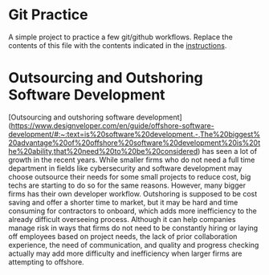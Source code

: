 # Git Practice
A simple project to practice a few git/github workflows.  Replace the contents of this file with the contents indicated in the [instructions](./instructions.md).

# Outsourcing and Outshoring Software Development
[Outsourcing and outshoring software development] (https://www.designveloper.com/en/guide/offshore-software-development/#:~:text=is%20software%20development.-,The%20biggest%20advantage%20of%20offshore%20software%20development%20is%20the%20ability,that%20need%20to%20be%20considered) has seen a lot of growth in the recent years. While smaller firms who do not need a full time department in fields like cybersecurity and software development may choose outsource their needs for some small projects to reduce cost, big techs are starting to do so for the same reasons. However, many bigger firms has their own developer workflow. Outshoring is supposed to be cost saving and offer a shorter time to market, but it may be hard and time consuming for contractors to onboard, which adds more inefficiency to the already difficult overseeing process. Although it can help companies manage risk in ways that firms do not need to be constantly hiring or laying off employees based on project needs, the lack of prior collaboration experience, the need of communication, and quality and progress checking actually may add more difficulty and inefficiency when larger firms are attempting to offshore. 


